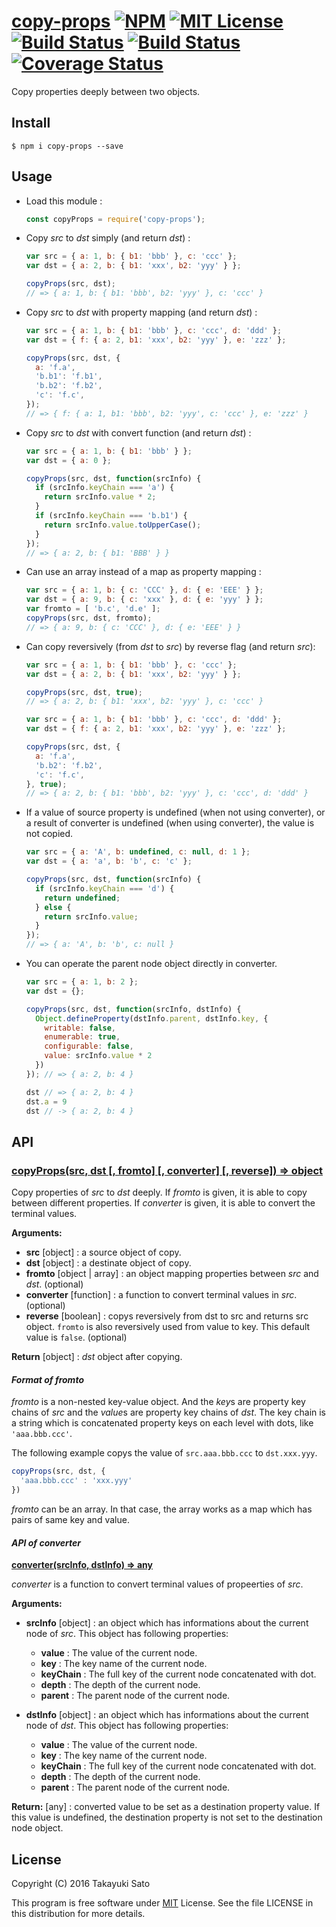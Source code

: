 [copy-props][repo-url] [![NPM][npm-img]][npm-url] [![MIT License][mit-img]][mit-url] [![Build Status][travis-img]][travis-url] [![Build Status][appveyor-img]][appveyor-url] [![Coverage Status][coverage-img]][coverage-url]
============

Copy properties deeply between two objects.

Install
-------

```
$ npm i copy-props --save
```

Usage
-----

* Load this module :

    ```js
    const copyProps = require('copy-props');
    ```

* Copy *src* to *dst* simply (and return *dst*) :

    ```js
    var src = { a: 1, b: { b1: 'bbb' }, c: 'ccc' };
    var dst = { a: 2, b: { b1: 'xxx', b2: 'yyy' } };

    copyProps(src, dst);
    // => { a: 1, b: { b1: 'bbb', b2: 'yyy' }, c: 'ccc' }
    ```

* Copy *src* to *dst* with property mapping (and return *dst*) :

    ```js
    var src = { a: 1, b: { b1: 'bbb' }, c: 'ccc', d: 'ddd' };
    var dst = { f: { a: 2, b1: 'xxx', b2: 'yyy' }, e: 'zzz' };

    copyProps(src, dst, {
      a: 'f.a',
      'b.b1': 'f.b1',
      'b.b2': 'f.b2',
      'c': 'f.c',
    });
    // => { f: { a: 1, b1: 'bbb', b2: 'yyy', c: 'ccc' }, e: 'zzz' }
    ```

* Copy *src* to *dst* with convert function (and return *dst*) :

    ```js
    var src = { a: 1, b: { b1: 'bbb' } };
    var dst = { a: 0 };

    copyProps(src, dst, function(srcInfo) {
      if (srcInfo.keyChain === 'a') {
        return srcInfo.value * 2;
      }
      if (srcInfo.keyChain === 'b.b1') {
        return srcInfo.value.toUpperCase();
      }
    });
    // => { a: 2, b: { b1: 'BBB' } }
    ```

* Can use an array instead of a map as property mapping :

    ```js
    var src = { a: 1, b: { c: 'CCC' }, d: { e: 'EEE' } };
    var dst = { a: 9, b: { c: 'xxx' }, d: { e: 'yyy' } };
    var fromto = [ 'b.c', 'd.e' ];
    copyProps(src, dst, fromto);
    // => { a: 9, b: { c: 'CCC' }, d: { e: 'EEE' } }
    ```

* Can copy reversively (from *dst* to *src*) by reverse flag (and return *src*):

    ```js
    var src = { a: 1, b: { b1: 'bbb' }, c: 'ccc' };
    var dst = { a: 2, b: { b1: 'xxx', b2: 'yyy' } };

    copyProps(src, dst, true);
    // => { a: 2, b: { b1: 'xxx', b2: 'yyy' }, c: 'ccc' }
    ```

    ```js
    var src = { a: 1, b: { b1: 'bbb' }, c: 'ccc', d: 'ddd' };
    var dst = { f: { a: 2, b1: 'xxx', b2: 'yyy' }, e: 'zzz' };

    copyProps(src, dst, {
      a: 'f.a',
      'b.b2': 'f.b2',
      'c': 'f.c',
    }, true);
    // => { a: 2, b: { b1: 'bbb', b2: 'yyy' }, c: 'ccc', d: 'ddd' }
    ```

* If a value of source property is undefined (when not using converter), or a result of converter is undefined (when using converter), the value is not copied.

    ```js
    var src = { a: 'A', b: undefined, c: null, d: 1 };
    var dst = { a: 'a', b: 'b', c: 'c' };

    copyProps(src, dst, function(srcInfo) {
      if (srcInfo.keyChain === 'd') {
        return undefined;
      } else {
        return srcInfo.value;
      }
    });
    // => { a: 'A', b: 'b', c: null }
    ```

* You can operate the parent node object directly in converter.

    ```js
    var src = { a: 1, b: 2 };
    var dst = {};

    copyProps(src, dst, function(srcInfo, dstInfo) {
      Object.defineProperty(dstInfo.parent, dstInfo.key, {
        writable: false,
        enumerable: true,
        configurable: false,
        value: srcInfo.value * 2
      })
    }); // => { a: 2, b: 4 }

    dst // => { a: 2, b: 4 }
    dst.a = 9
    dst // -> { a: 2, b: 4 }
    ```

API
---

### <u>copyProps(src, dst [, fromto] [, converter] [, reverse]) => object</u>

Copy properties of *src* to *dst* deeply.
If *fromto* is given, it is able to copy between different properties.
If *converter* is given, it is able to convert the terminal values.

**Arguments:**

* **src** [object] : a source object of copy.
* **dst** [object] : a destinate object of copy.
* **fromto** [object | array] : an object mapping properties between *src* and *dst*. (optional)
* **converter** [function] : a function to convert terminal values in *src*. (optional) 
* **reverse** [boolean] : copys reversively from dst to src and returns src object. `fromto` is also reversively used from value to key. This default value is `false`. (optional)

**Return** [object] : *dst* object after copying.

#### *Format of fromto*

*fromto* is a non-nested key-value object. And the *key*s are property key chains of *src* and the *value*s are property key chains of *dst*. 
The key chain is a string which is concatenated property keys on each level with dots, like `'aaa.bbb.ccc'`.

The following example copys the value of `src.aaa.bbb.ccc` to `dst.xxx.yyy`.

```js
copyProps(src, dst, {
  'aaa.bbb.ccc' : 'xxx.yyy'
})
```

*fromto* can be an array. In that case, the array works as a map which has pairs of same key and value.

#### *API of converter*

**<u>converter(srcInfo, dstInfo) => any</u>**

*converter* is a function to convert terminal values of propeerties of *src*.

**Arguments:**

* **srcInfo** [object] : an object which has informations about the current node of *src*. This object has following properties:

    * **value** : The value of the current node.
    * **key** : The key name of the current node.
    * **keyChain** : The full key of the current node concatenated with dot.
    * **depth** : The depth of the current node.
    * **parent** : The parent node of the current node.

* **dstInfo** [object] : an object which has informations about the current node of *dst*. This object has following properties:

    * **value** : The value of the current node.
    * **key** : The key name of the current node.
    * **keyChain** : The full key of the current node concatenated with dot.
    * **depth** : The depth of the current node.
    * **parent** : The parent node of the current node.


**Return:** [any] : converted value to be set as a destination property value. If this value is undefined, the destination property is not set to the destination node object.

License
-------

Copyright (C) 2016 Takayuki Sato

This program is free software under [MIT][mit-url] License.
See the file LICENSE in this distribution for more details.

[repo-url]: https://github.com/sttk/copy-props/
[npm-img]: https://img.shields.io/badge/npm-v2.0.0-blue.svg
[npm-url]: https://www.npmjs.org/package/copy-props/
[mit-img]: https://img.shields.io/badge/license-MIT-green.svg
[mit-url]: https://opensource.org/licenses.MIT
[travis-img]: https://travis-ci.org/sttk/copy-props.svg?branch=master
[travis-url]: https://travis-ci.org/sttk/copy-props
[appveyor-img]: https://ci.appveyor.com/api/projects/status/github/sttk/copy-props?branch=master&svg=true
[appveyor-url]: https://ci.appveyor.com/project/sttk/copy-props
[coverage-img]: https://coveralls.io/repos/github/sttk/copy-props/badge.svg?branch=master
[coverage-url]: https://coveralls.io/github/sttk/copy-props?branch=master
